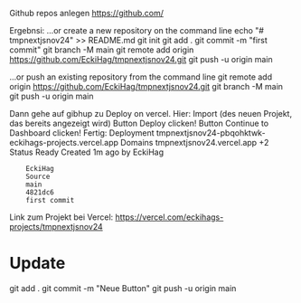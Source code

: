 Github repos anlegen
https://github.com/

Ergebnsi:
…or create a new repository on the command line
echo "# tmpnextjsnov24" >> README.md
git init
git add .
git commit -m "first commit"
git branch -M main
git remote add origin https://github.com/EckiHag/tmpnextjsnov24.git
git push -u origin main

…or push an existing repository from the command line
git remote add origin https://github.com/EckiHag/tmpnextjsnov24.git
git branch -M main
git push -u origin main

Dann gehe auf gibhup zu Deploy on vercel.
Hier: Import (des neuen Projekt, das bereits angezeigt wird)
Button Deploy clicken!
Button Continue to Dashboard clicken!
Fertig:
        Deployment
        tmpnextjsnov24-pbqohktwk-eckihags-projects.vercel.app
        Domains
        tmpnextjsnov24.vercel.app
        +2
        Status
        Ready
        Created
        1m ago by EckiHag

        EckiHag
        Source
        main
        4821dc6
        first commit

Link zum Projekt bei Vercel: https://vercel.com/eckihags-projects/tmpnextjsnov24


# Update
git add .
 git commit -m "Neue Button"
 git push -u origin main